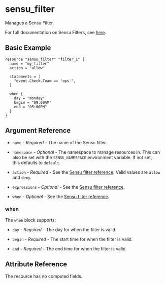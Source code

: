 # sensu_filter

Manages a Sensu Filter.

For full documentation on Sensu Filters, see [here](https://docs.sensu.io/sensu-go/5.0/reference/filters).

## Basic Example

```hcl
resource "sensu_filter" "filter_1" {
  name = "my_filter"
  action = "allow"

  statements = [
    "event.Check.Team == 'ops'",
  ]

  when {
    day = "monday"
    begin = "09:00AM"
    end = "05:00PM"
  }
}
```

## Argument Reference

* `name` - *Required* - The name of the Sensu filter.

* `namespace` - *Optional* - The namespace to manage resources in. This can
  also be set with the `SENSU_NAMESPACE` environment variable. If not set,
  this defaults to `default`.

* `action` - *Required* - See the [Sensu filter reference](https://docs.sensu.io/sensu-go/5.0/reference/filters/#filter-attributes).
  Valid values are `allow` and `deny`.

* `expressions` - *Optional* - See the [Sensu filter reference](https://docs.sensu.io/sensu-go/5.0/reference/filters/#filter-attributes).

* `when` - *Optional* - See the [Sensu filter reference](https://docs.sensu.io/sensu-go/5.0/reference/filters/#filter-attributes).

### when

The `when` block supports:

* `day` - *Required* - The day for when the filter is valid.

* `begin` - *Required* - The start time for when the filter is valid.

* `end` - *Required* - The end time for when the filter is valid.

## Attribute Reference

The resource has no computed fields.

